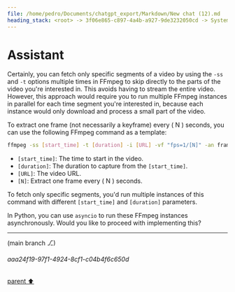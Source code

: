 ```yaml
---
file: /home/pedro/Documents/chatgpt_export/Markdown/New chat (12).md
heading_stack: <root> -> 3f06e865-c897-4a4b-a927-9de3232050cd -> System -> b071c1f2-263c-4341-9590-5213dca53085 -> System -> aaa2b49a-84e1-4810-bb7b-b731b4e96f38 -> User -> 841e4077-bd78-480f-814b-b79a9a92e559 -> Assistant -> Step 1: Probe Video for Duration -> aaa28510-70e7-4b0a-b4b4-43752da44402 -> User -> 5959d47b-4592-4d1b-8ad4-07096d9c5fcf -> Assistant -> aaa20452-6339-498f-a308-f7809045dac3 -> User -> e0c9b1a8-a937-49c0-b18f-4e993b1d06ec -> Assistant
---
```

# Assistant

Certainly, you can fetch only specific segments of a video by using the `-ss` and `-t` options multiple times in FFmpeg to skip directly to the parts of the video you're interested in. This avoids having to stream the entire video. However, this approach would require you to run multiple FFmpeg instances in parallel for each time segment you're interested in, because each instance would only download and process a small part of the video.

To extract one frame (not necessarily a keyframe) every \( N \) seconds, you can use the following FFmpeg command as a template:

```bash
ffmpeg -ss [start_time] -t [duration] -i [URL] -vf "fps=1/[N]" -an frame_%03d.png
```

- `[start_time]`: The time to start in the video.
- `[duration]`: The duration to capture from the `[start_time]`.
- `[URL]`: The video URL.
- `[N]`: Extract one frame every \( N \) seconds.

To fetch only specific segments, you'd run multiple instances of this command with different `[start_time]` and `[duration]` parameters.

In Python, you can use `asyncio` to run these FFmpeg instances asynchronously. Would you like to proceed with implementing this?

---

(main branch ⎇)
###### aaa24f19-97f1-4924-8cf1-c04b4f6c650d
[parent ⬆️](#b071c1f2-263c-4341-9590-5213dca53085)
